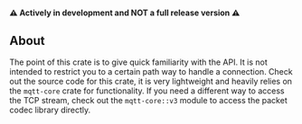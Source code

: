 #### :warning: Actively in development and NOT a full release version :warning:

## About

The point of this crate is to give quick familiarity with the API. It is not intended to restrict you to a certain path way to handle a connection. Check out the source code for this crate, it is very lightweight and heavily relies on the `mqtt-core` crate for functionality. If you need a different way to access the TCP stream, check out the `mqtt-core::v3` module to access the packet codec library directly.

